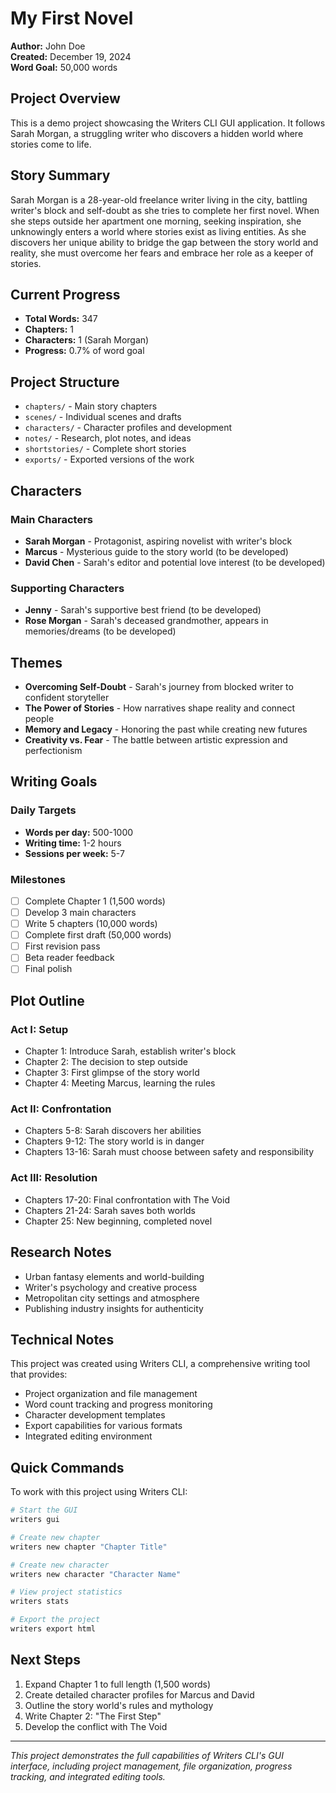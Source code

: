 # My First Novel

**Author:** John Doe  
**Created:** December 19, 2024  
**Word Goal:** 50,000 words  

## Project Overview

This is a demo project showcasing the Writers CLI GUI application. It follows Sarah Morgan, a struggling writer who discovers a hidden world where stories come to life.

## Story Summary

Sarah Morgan is a 28-year-old freelance writer living in the city, battling writer's block and self-doubt as she tries to complete her first novel. When she steps outside her apartment one morning, seeking inspiration, she unknowingly enters a world where stories exist as living entities. As she discovers her unique ability to bridge the gap between the story world and reality, she must overcome her fears and embrace her role as a keeper of stories.

## Current Progress

- **Total Words:** 347
- **Chapters:** 1
- **Characters:** 1 (Sarah Morgan)
- **Progress:** 0.7% of word goal

## Project Structure

- `chapters/` - Main story chapters
- `scenes/` - Individual scenes and drafts
- `characters/` - Character profiles and development
- `notes/` - Research, plot notes, and ideas
- `shortstories/` - Complete short stories
- `exports/` - Exported versions of the work

## Characters

### Main Characters
- **Sarah Morgan** - Protagonist, aspiring novelist with writer's block
- **Marcus** - Mysterious guide to the story world (to be developed)
- **David Chen** - Sarah's editor and potential love interest (to be developed)

### Supporting Characters
- **Jenny** - Sarah's supportive best friend (to be developed)
- **Rose Morgan** - Sarah's deceased grandmother, appears in memories/dreams (to be developed)

## Themes

- **Overcoming Self-Doubt** - Sarah's journey from blocked writer to confident storyteller
- **The Power of Stories** - How narratives shape reality and connect people
- **Memory and Legacy** - Honoring the past while creating new futures
- **Creativity vs. Fear** - The battle between artistic expression and perfectionism

## Writing Goals

### Daily Targets
- **Words per day:** 500-1000
- **Writing time:** 1-2 hours
- **Sessions per week:** 5-7

### Milestones
- [ ] Complete Chapter 1 (1,500 words)
- [ ] Develop 3 main characters
- [ ] Write 5 chapters (10,000 words)
- [ ] Complete first draft (50,000 words)
- [ ] First revision pass
- [ ] Beta reader feedback
- [ ] Final polish

## Plot Outline

### Act I: Setup
- Chapter 1: Introduce Sarah, establish writer's block
- Chapter 2: The decision to step outside
- Chapter 3: First glimpse of the story world
- Chapter 4: Meeting Marcus, learning the rules

### Act II: Confrontation
- Chapters 5-8: Sarah discovers her abilities
- Chapters 9-12: The story world is in danger
- Chapters 13-16: Sarah must choose between safety and responsibility

### Act III: Resolution
- Chapters 17-20: Final confrontation with The Void
- Chapters 21-24: Sarah saves both worlds
- Chapter 25: New beginning, completed novel

## Research Notes

- Urban fantasy elements and world-building
- Writer's psychology and creative process
- Metropolitan city settings and atmosphere
- Publishing industry insights for authenticity

## Technical Notes

This project was created using Writers CLI, a comprehensive writing tool that provides:
- Project organization and file management
- Word count tracking and progress monitoring
- Character development templates
- Export capabilities for various formats
- Integrated editing environment

## Quick Commands

To work with this project using Writers CLI:

```bash
# Start the GUI
writers gui

# Create new chapter
writers new chapter "Chapter Title"

# Create new character
writers new character "Character Name"

# View project statistics
writers stats

# Export the project
writers export html
```

## Next Steps

1. Expand Chapter 1 to full length (1,500 words)
2. Create detailed character profiles for Marcus and David
3. Outline the story world's rules and mythology
4. Write Chapter 2: "The First Step"
5. Develop the conflict with The Void

---

*This project demonstrates the full capabilities of Writers CLI's GUI interface, including project management, file organization, progress tracking, and integrated editing tools.*